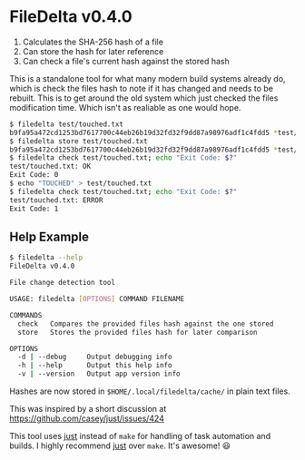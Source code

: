 FileDelta v0.4.0
================

1. Calculates the SHA-256 hash of a file
2. Can store the hash for later reference
3. Can check a file's current hash against the stored hash

This is a standalone tool for what many modern build systems already do, which is check the files hash to note if it has changed and needs to be rebuilt. This is to get around the old system which just checked the files modification time. Which isn't as realiable as one would hope.

```bash
$ filedelta test/touched.txt
b9fa95a472cd1253bd7617700c44eb26b19d32fd32f9dd87a98976adf1c4fdd5 *test/touched.txt
$ filedelta store test/touched.txt
b9fa95a472cd1253bd7617700c44eb26b19d32fd32f9dd87a98976adf1c4fdd5 *test/touched.txt
$ filedelta check test/touched.txt; echo "Exit Code: $?"
test/touched.txt: OK
Exit Code: 0
$ echo "TOUCHED" > test/touched.txt
$ filedelta check test/touched.txt; echo "Exit Code: $?"
test/touched.txt: ERROR
Exit Code: 1
```

Help Example
------------

```bash
$ filedelta --help
FileDelta v0.4.0

File change detection tool

USAGE: filedelta [OPTIONS] COMMAND FILENAME

COMMANDS
  check   Compares the provided files hash against the one stored
  store   Stores the provided files hash for later comparison

OPTIONS
  -d | --debug     Output debugging info
  -h | --help      Output this help info
  -v | --version   Output app version info

```

Hashes are now stored in `$HOME/.local/filedelta/cache/` in plain text files.

This was inspired by a short discussion at <https://github.com/casey/just/issues/424>

This tool uses [just][] instead of `make` for handling of task automation and builds. I highly recommend [just][] over `make`. It's awesome!  :smiley:


[just]: https://github.com/casey/just
